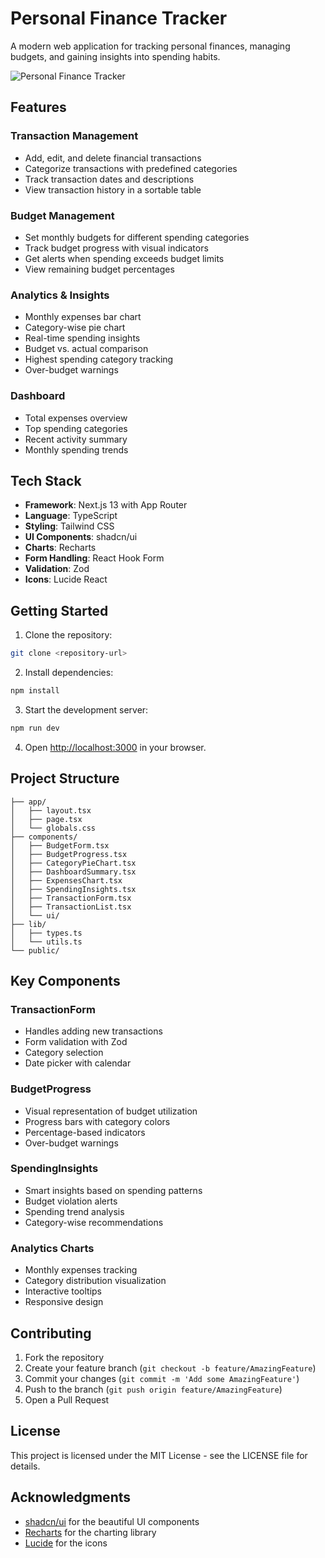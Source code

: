 # Personal Finance Tracker

A modern web application for tracking personal finances, managing budgets, and gaining insights into spending habits.

![Personal Finance Tracker](https://images.unsplash.com/photo-1554224155-6726b3ff858f?auto=format&fit=crop&q=80&w=1200&h=600)

## Features

### Transaction Management
- Add, edit, and delete financial transactions
- Categorize transactions with predefined categories
- Track transaction dates and descriptions
- View transaction history in a sortable table

### Budget Management
- Set monthly budgets for different spending categories
- Track budget progress with visual indicators
- Get alerts when spending exceeds budget limits
- View remaining budget percentages

### Analytics & Insights
- Monthly expenses bar chart
- Category-wise pie chart
- Real-time spending insights
- Budget vs. actual comparison
- Highest spending category tracking
- Over-budget warnings

### Dashboard
- Total expenses overview
- Top spending categories
- Recent activity summary
- Monthly spending trends

## Tech Stack

- **Framework**: Next.js 13 with App Router
- **Language**: TypeScript
- **Styling**: Tailwind CSS
- **UI Components**: shadcn/ui
- **Charts**: Recharts
- **Form Handling**: React Hook Form
- **Validation**: Zod
- **Icons**: Lucide React

## Getting Started

1. Clone the repository:
```bash
git clone <repository-url>
```

2. Install dependencies:
```bash
npm install
```

3. Start the development server:
```bash
npm run dev
```

4. Open [http://localhost:3000](http://localhost:3000) in your browser.

## Project Structure

```
├── app/
│   ├── layout.tsx
│   ├── page.tsx
│   └── globals.css
├── components/
│   ├── BudgetForm.tsx
│   ├── BudgetProgress.tsx
│   ├── CategoryPieChart.tsx
│   ├── DashboardSummary.tsx
│   ├── ExpensesChart.tsx
│   ├── SpendingInsights.tsx
│   ├── TransactionForm.tsx
│   ├── TransactionList.tsx
│   └── ui/
├── lib/
│   ├── types.ts
│   └── utils.ts
└── public/
```

## Key Components

### TransactionForm
- Handles adding new transactions
- Form validation with Zod
- Category selection
- Date picker with calendar

### BudgetProgress
- Visual representation of budget utilization
- Progress bars with category colors
- Percentage-based indicators
- Over-budget warnings

### SpendingInsights
- Smart insights based on spending patterns
- Budget violation alerts
- Spending trend analysis
- Category-wise recommendations

### Analytics Charts
- Monthly expenses tracking
- Category distribution visualization
- Interactive tooltips
- Responsive design

## Contributing

1. Fork the repository
2. Create your feature branch (`git checkout -b feature/AmazingFeature`)
3. Commit your changes (`git commit -m 'Add some AmazingFeature'`)
4. Push to the branch (`git push origin feature/AmazingFeature`)
5. Open a Pull Request

## License

This project is licensed under the MIT License - see the LICENSE file for details.

## Acknowledgments

- [shadcn/ui](https://ui.shadcn.com/) for the beautiful UI components
- [Recharts](https://recharts.org/) for the charting library
- [Lucide](https://lucide.dev/) for the icons